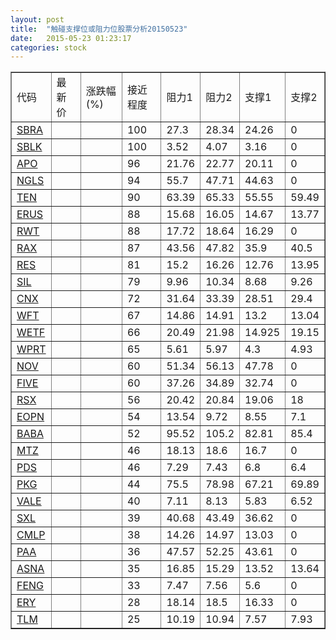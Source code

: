 ```yaml
---
layout: post
title:  "触碰支撑位或阻力位股票分析20150523"
date:   2015-05-23 01:23:17
categories: stock
---
```

<script type="text/javascript">
var stockList = []
stockList.push('gb_sbra');
stockList.push('gb_sblk');
stockList.push('gb_apo');
stockList.push('gb_ngls');
stockList.push('gb_ten');
stockList.push('gb_erus');
stockList.push('gb_rwt');
stockList.push('gb_rax');
stockList.push('gb_res');
stockList.push('gb_sil');
stockList.push('gb_cnx');
stockList.push('gb_wft');
stockList.push('gb_wetf');
stockList.push('gb_wprt');
stockList.push('gb_nov');
stockList.push('gb_five');
stockList.push('gb_rsx');
stockList.push('gb_eopn');
stockList.push('gb_baba');
stockList.push('gb_mtz');
stockList.push('gb_pds');
stockList.push('gb_pkg');
stockList.push('gb_vale');
stockList.push('gb_sxl');
stockList.push('gb_cmlp');
stockList.push('gb_paa');
stockList.push('gb_asna');
stockList.push('gb_feng');
stockList.push('gb_ery');
stockList.push('gb_tlm');
</script>
<table border="1">
 <tr>
 <td>代码</td>
 <td>最新价</td>
 <td>涨跌幅(%)</td>
 <td>接近程度</td>
 <td>阻力1</td>
 <td>阻力2</td>
 <td>支撑1</td>
 <td>支撑2</td>
</tr>
  <tr id="sbra" class="red">
  <td><a href="http://stock.finance.sina.com.cn/usstock/quotes/SBRA.html" target="_blank">SBRA</a></td><td></td><td></td><td>100</td><td>27.3</td><td>28.34</td><td>24.26</td><td>0</td></tr>
  <tr id="sblk" class="green">
  <td><a href="http://stock.finance.sina.com.cn/usstock/quotes/SBLK.html" target="_blank">SBLK</a></td><td></td><td></td><td>100</td><td>3.52</td><td>4.07</td><td>3.16</td><td>0</td></tr>
  <tr id="apo" class="red">
  <td><a href="http://stock.finance.sina.com.cn/usstock/quotes/APO.html" target="_blank">APO</a></td><td></td><td></td><td>96</td><td>21.76</td><td>22.77</td><td>20.11</td><td>0</td></tr>
  <tr id="ngls" class="green">
  <td><a href="http://stock.finance.sina.com.cn/usstock/quotes/NGLS.html" target="_blank">NGLS</a></td><td></td><td></td><td>94</td><td>55.7</td><td>47.71</td><td>44.63</td><td>0</td></tr>
  <tr id="ten" class="green">
  <td><a href="http://stock.finance.sina.com.cn/usstock/quotes/TEN.html" target="_blank">TEN</a></td><td></td><td></td><td>90</td><td>63.39</td><td>65.33</td><td>55.55</td><td>59.49</td></tr>
  <tr id="erus" class="red">
  <td><a href="http://stock.finance.sina.com.cn/usstock/quotes/ERUS.html" target="_blank">ERUS</a></td><td></td><td></td><td>88</td><td>15.68</td><td>16.05</td><td>14.67</td><td>13.77</td></tr>
  <tr id="rwt" class="green">
  <td><a href="http://stock.finance.sina.com.cn/usstock/quotes/RWT.html" target="_blank">RWT</a></td><td></td><td></td><td>88</td><td>17.72</td><td>18.64</td><td>16.29</td><td>0</td></tr>
  <tr id="rax" class="red">
  <td><a href="http://stock.finance.sina.com.cn/usstock/quotes/RAX.html" target="_blank">RAX</a></td><td></td><td></td><td>87</td><td>43.56</td><td>47.82</td><td>35.9</td><td>40.5</td></tr>
  <tr id="res" class="red">
  <td><a href="http://stock.finance.sina.com.cn/usstock/quotes/RES.html" target="_blank">RES</a></td><td></td><td></td><td>81</td><td>15.2</td><td>16.26</td><td>12.76</td><td>13.95</td></tr>
  <tr id="sil" class="green">
  <td><a href="http://stock.finance.sina.com.cn/usstock/quotes/SIL.html" target="_blank">SIL</a></td><td></td><td></td><td>79</td><td>9.96</td><td>10.34</td><td>8.68</td><td>9.26</td></tr>
  <tr id="cnx" class="red">
  <td><a href="http://stock.finance.sina.com.cn/usstock/quotes/CNX.html" target="_blank">CNX</a></td><td></td><td></td><td>72</td><td>31.64</td><td>33.39</td><td>28.51</td><td>29.4</td></tr>
  <tr id="wft" class="red">
  <td><a href="http://stock.finance.sina.com.cn/usstock/quotes/WFT.html" target="_blank">WFT</a></td><td></td><td></td><td>67</td><td>14.86</td><td>14.91</td><td>13.2</td><td>13.04</td></tr>
  <tr id="wetf" class="red">
  <td><a href="http://stock.finance.sina.com.cn/usstock/quotes/WETF.html" target="_blank">WETF</a></td><td></td><td></td><td>66</td><td>20.49</td><td>21.98</td><td>14.925</td><td>19.15</td></tr>
  <tr id="wprt" class="red">
  <td><a href="http://stock.finance.sina.com.cn/usstock/quotes/WPRT.html" target="_blank">WPRT</a></td><td></td><td></td><td>65</td><td>5.61</td><td>5.97</td><td>4.3</td><td>4.93</td></tr>
  <tr id="nov" class="red">
  <td><a href="http://stock.finance.sina.com.cn/usstock/quotes/NOV.html" target="_blank">NOV</a></td><td></td><td></td><td>60</td><td>51.34</td><td>56.13</td><td>47.78</td><td>0</td></tr>
  <tr id="five" class="red">
  <td><a href="http://stock.finance.sina.com.cn/usstock/quotes/FIVE.html" target="_blank">FIVE</a></td><td></td><td></td><td>60</td><td>37.26</td><td>34.89</td><td>32.74</td><td>0</td></tr>
  <tr id="rsx" class="red">
  <td><a href="http://stock.finance.sina.com.cn/usstock/quotes/RSX.html" target="_blank">RSX</a></td><td></td><td></td><td>56</td><td>20.42</td><td>20.84</td><td>19.06</td><td>18</td></tr>
  <tr id="eopn" class="green">
  <td><a href="http://stock.finance.sina.com.cn/usstock/quotes/EOPN.html" target="_blank">EOPN</a></td><td></td><td></td><td>54</td><td>13.54</td><td>9.72</td><td>8.55</td><td>7.1</td></tr>
  <tr id="baba" class="red">
  <td><a href="http://stock.finance.sina.com.cn/usstock/quotes/BABA.html" target="_blank">BABA</a></td><td></td><td></td><td>52</td><td>95.52</td><td>105.2</td><td>82.81</td><td>85.4</td></tr>
  <tr id="mtz" class="red">
  <td><a href="http://stock.finance.sina.com.cn/usstock/quotes/MTZ.html" target="_blank">MTZ</a></td><td></td><td></td><td>46</td><td>18.13</td><td>18.6</td><td>16.7</td><td>0</td></tr>
  <tr id="pds" class="red">
  <td><a href="http://stock.finance.sina.com.cn/usstock/quotes/PDS.html" target="_blank">PDS</a></td><td></td><td></td><td>46</td><td>7.29</td><td>7.43</td><td>6.8</td><td>6.4</td></tr>
  <tr id="pkg" class="green">
  <td><a href="http://stock.finance.sina.com.cn/usstock/quotes/PKG.html" target="_blank">PKG</a></td><td></td><td></td><td>44</td><td>75.5</td><td>78.98</td><td>67.21</td><td>69.89</td></tr>
  <tr id="vale" class="green">
  <td><a href="http://stock.finance.sina.com.cn/usstock/quotes/VALE.html" target="_blank">VALE</a></td><td></td><td></td><td>40</td><td>7.11</td><td>8.13</td><td>5.83</td><td>6.52</td></tr>
  <tr id="sxl" class="green">
  <td><a href="http://stock.finance.sina.com.cn/usstock/quotes/SXL.html" target="_blank">SXL</a></td><td></td><td></td><td>39</td><td>40.68</td><td>43.49</td><td>36.62</td><td>0</td></tr>
  <tr id="cmlp" class="red">
  <td><a href="http://stock.finance.sina.com.cn/usstock/quotes/CMLP.html" target="_blank">CMLP</a></td><td></td><td></td><td>38</td><td>14.26</td><td>14.97</td><td>13.03</td><td>0</td></tr>
  <tr id="paa" class="green">
  <td><a href="http://stock.finance.sina.com.cn/usstock/quotes/PAA.html" target="_blank">PAA</a></td><td></td><td></td><td>36</td><td>47.57</td><td>52.25</td><td>43.61</td><td>0</td></tr>
  <tr id="asna" class="red">
  <td><a href="http://stock.finance.sina.com.cn/usstock/quotes/ASNA.html" target="_blank">ASNA</a></td><td></td><td></td><td>35</td><td>16.85</td><td>15.29</td><td>13.52</td><td>13.64</td></tr>
  <tr id="feng" class="red">
  <td><a href="http://stock.finance.sina.com.cn/usstock/quotes/FENG.html" target="_blank">FENG</a></td><td></td><td></td><td>33</td><td>7.47</td><td>7.56</td><td>5.6</td><td>0</td></tr>
  <tr id="ery" class="red">
  <td><a href="http://stock.finance.sina.com.cn/usstock/quotes/ERY.html" target="_blank">ERY</a></td><td></td><td></td><td>28</td><td>18.14</td><td>18.5</td><td>16.33</td><td>0</td></tr>
  <tr id="tlm" class="green">
  <td><a href="http://stock.finance.sina.com.cn/usstock/quotes/TLM.html" target="_blank">TLM</a></td><td></td><td></td><td>25</td><td>10.19</td><td>10.94</td><td>7.57</td><td>7.93</td></tr>
</table>
